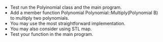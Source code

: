  - Test run the Polyinomial class and the main program.
 - Add a member function Polynomial Polynomial::Multiply(Polynomial B) to multiply two polynomials.
 - You may use the most straightforward implementation.
 - You may also consider using STL map.
 - Test your function in the main program.
